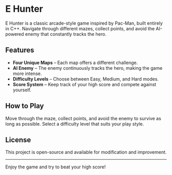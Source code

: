 # E Hunter

E Hunter is a classic arcade-style game inspired by Pac-Man, built entirely in C++. Navigate through different mazes, collect points, and avoid the AI-powered enemy that constantly tracks the hero.

## Features
- **Four Unique Maps** – Each map offers a different challenge.
- **AI Enemy** – The enemy continuously tracks the hero, making the game more intense.
- **Difficulty Levels** – Choose between Easy, Medium, and Hard modes.
- **Score System** – Keep track of your high score and compete against yourself.

## How to Play
Move through the maze, collect points, and avoid the enemy to survive as long as possible. Select a difficulty level that suits your play style.

## License
This project is open-source and available for modification and improvement.

---
Enjoy the game and try to beat your high score!
